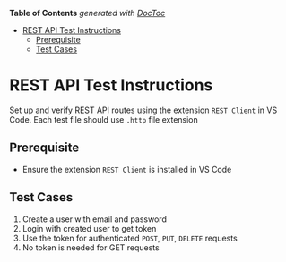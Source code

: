<!-- START doctoc generated TOC please keep comment here to allow auto update -->
<!-- DON'T EDIT THIS SECTION, INSTEAD RE-RUN doctoc TO UPDATE -->
**Table of Contents**  *generated with [DocToc](https://github.com/thlorenz/doctoc)*

- [REST API Test Instructions](#rest-api-test-instructions)
  - [Prerequisite](#prerequisite)
  - [Test Cases](#test-cases)

<!-- END doctoc generated TOC please keep comment here to allow auto update -->

# REST API Test Instructions
Set up and verify REST API routes using the extension `REST Client` in VS Code. 
Each test file should use `.http` file extension

## Prerequisite
* Ensure the extension `REST Client` is installed in VS Code

## Test Cases
1. Create a user with email and password
2. Login with created user to get token 
3. Use the token for authenticated `POST`, `PUT`, `DELETE` requests
4. No token is needed for GET requests